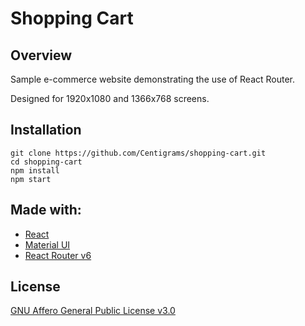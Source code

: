 # Shopping Cart

## Overview

Sample e-commerce website demonstrating the use of React Router.

Designed for 1920x1080 and 1366x768 screens.

## Installation

```shell
git clone https://github.com/Centigrams/shopping-cart.git
cd shopping-cart
npm install
npm start
```

## Made with:

- [React](https://reactjs.org/)
- [Material UI](https://mui.com/)
- [React Router v6](https://reactrouter.com/)

## License

[GNU Affero General Public License v3.0](https://www.gnu.org/licenses/agpl-3.0.en.html)